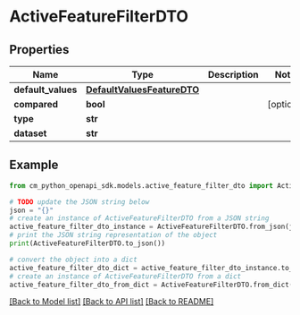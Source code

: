 # ActiveFeatureFilterDTO


## Properties

Name | Type | Description | Notes
------------ | ------------- | ------------- | -------------
**default_values** | [**DefaultValuesFeatureDTO**](DefaultValuesFeatureDTO.md) |  | 
**compared** | **bool** |  | [optional] 
**type** | **str** |  | 
**dataset** | **str** |  | 

## Example

```python
from cm_python_openapi_sdk.models.active_feature_filter_dto import ActiveFeatureFilterDTO

# TODO update the JSON string below
json = "{}"
# create an instance of ActiveFeatureFilterDTO from a JSON string
active_feature_filter_dto_instance = ActiveFeatureFilterDTO.from_json(json)
# print the JSON string representation of the object
print(ActiveFeatureFilterDTO.to_json())

# convert the object into a dict
active_feature_filter_dto_dict = active_feature_filter_dto_instance.to_dict()
# create an instance of ActiveFeatureFilterDTO from a dict
active_feature_filter_dto_from_dict = ActiveFeatureFilterDTO.from_dict(active_feature_filter_dto_dict)
```
[[Back to Model list]](../README.md#documentation-for-models) [[Back to API list]](../README.md#documentation-for-api-endpoints) [[Back to README]](../README.md)


